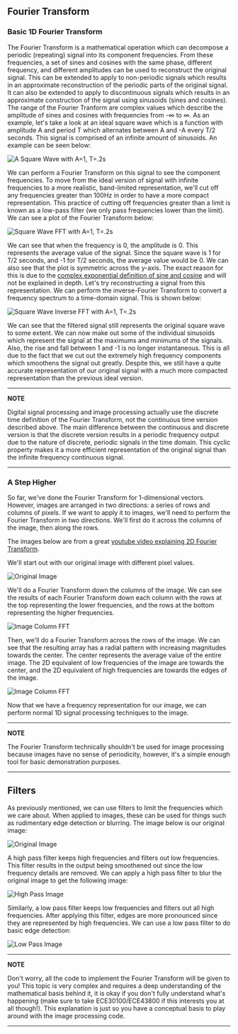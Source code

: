 ## Fourier Transform

### Basic 1D Fourier Transform

[//]: # (TODO: talk about 1d fourier, periodic decomposition, etc)
The Fourier Transform is a mathematical operation which can decompose
a periodic (repeating) signal into its component frequencies. From these
frequencies, a set of sines and cosines with the same phase, different
frequency, and different amplitudes can be used to reconstruct the original
signal. This can be extended to apply to non-periodic signals which results in
an approximate reconstruction of the periodic parts of the original signal. It
can also be extended to apply to discontinuous signals which results in an
approximate construction of the signal using sinusoids (sines and cosines). The
range of the Fourier Tranform are complex values which describe the amplitude
of sines and cosines with frequencies from -$\infty$ to $\infty$. As an
example, let's take a look at an ideal square wave which is a function with
amplitude A and period T which alternates between A and -A every T/2 seconds.
This signal is comprised of an infinite amount of sinusoids. An example can be
seen below:

![A Square Wave with A=1, T=.2s](images/square_wave.png)

We can perform a Fourier Transform on this signal to see the component
frequencies. To move from the ideal version of signal with infinite frequencies
to a more realistic, band-limited representation, we'll cut off any frequencies
greater than 100Hz in order to have a more compact representation. This
practice of cutting off frequencies greater than a limit is known as a low-pass
filter (we only pass frequencies lower than the limit). We can see a plot of
the Fourier Transform below:

![Square Wave FFT with A=1, T=.2s](images/square_wave_fft.png)

We can see that when the frequency is 0, the amplitude is 0. This represents
the average value of the signal. Since the square wave is 1 for T/2 seconds,
and -1 for T/2 seconds, the average value would be 0. We can also see that the
plot is symmetric across the y-axis. The exact reason for this is due to the
[complex exponential definition of sine and
cosine](https://en.wikipedia.org/wiki/Sine_and_cosine#Complex_exponential_function_definitions)
and will not be explained in depth. Let's try reconstructing a signal from this
representation. We can perform the inverse-Fourier Transform to convert
a frequency spectrum to a time-domain signal. This is shown below:

![Square Wave Inverse FFT with A=1, T=.2s](images/square_wave_ifft.png)

We can see that the filtered signal still represents the original square wave
to some extent. We can now make out some of the individual sinusoids which
represent the signal at the maximums and minimums of the signals. Also, the
rise and fall between 1 and -1 is no longer instantaneous. This is all due to
the fact that we cut out the extremely high frequency components which smoothens
the signal out greatly. Despite this, we still have a quite accurate
representation of our original signal with a much more compacted representation
than the previous ideal version.

---
**NOTE**

Digital signal processing and image processing actually use the discrete time
definition of the Fourier Transform, not the continuous time version described
above. The main difference between the continuous and discrete version is that
the discrete version results in a periodic frequency output due to the nature
of discrete, periodic signals in the time domain. This cyclic property makes it
a more efficient representation of the original signal than the infinite
frequency continuous signal.

---

### A Step Higher

So far, we've done the Fourier Transform for 1-dimensional vectors. However,
images are arranged in two directions: a series of rows and columns of pixels.
If we want to apply it to images, we'll need to perform the Fourier Transform
in two directions. We'll first do it across the columns of the image, then
along the rows.

The images below are from a great [youtube video explaining 2D Fourier
Transform](https://www.youtube.com/watch?v=v743U7gvLq0).

We'll start out with our original image with different pixel values.

![Original Image](images/image_fft_original.png)

We'll do a Fourier Transform down the columns of the image. We can see the
results of each Fourier Transform down each column with the rows at the top
representing the lower frequencies, and the rows at the bottom representing the
higher frequencies.

![Image Column FFT](images/image_fft_cols.png)

Then, we'll do a Fourier Transform across the rows of the image. We can see
that the resulting array has a radial pattern with increasing magnitudes
towards the center. The center represents the average value of the entire
image. The 2D equivalent of low frequencies of the image are towards the
center, and the 2D equivalent of high frequencies are towards the edges of the
image.

![Image Column FFT](images/image_fft_done.png)

Now that we have a frequency representation for our image, we can perform
normal 1D signal processing techniques to the image.

---
**NOTE**

The Fourier Transform technically shouldn't be used for image processing
because images have no sense of periodicity, however, it's a simple enough tool
for basic demonstration purposes.

---

## Filters

[//]: # (TODO: talk about low pass, high pass, band pass filters)
As previously mentioned, we can use filters to limit the frequencies which we
care about. When applied to images, these can be used for things such as
rudimentary edge detection or blurring. The image below is our original image:

![Original Image](images/cat.png)

A high pass filter keeps high frequencies and filters out low frequencies. This
filter results in the output being smoothened out since the low frequency
details are removed. We can apply a high pass filter to blur the original image
to get the following image:

![High Pass Image](images/cat_high_pass.png)

Similarly, a low pass filter keeps low frequencies and filters out all high
frequencies. After applying this filter, edges are more pronounced since they
are represented by high frequencies. We can use a low pass filter to do basic
edge detection:

![Low Pass Image](images/cat_low_pass.png)

---
**NOTE**

Don't worry, all the code to implement the Fourier Transform will be given to
you! This topic is very complex and requires a deep understanding of the
mathematical basis behind it, it is okay if you don't fully understand what's
happening (make sure to take ECE30100/ECE43800 if this interests you at all
though!). This explanation is just so you have a conceptual basis to play
around with the image processing code.

---
